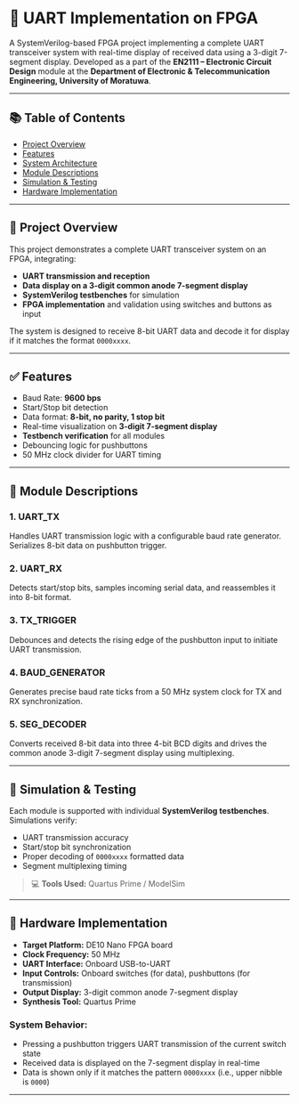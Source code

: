 # 🔌 UART Implementation on FPGA

A SystemVerilog-based FPGA project implementing a complete UART transceiver system with real-time display of received data using a 3-digit 7-segment display. Developed as a part of the **EN2111 – Electronic Circuit Design** module at the **Department of Electronic & Telecommunication Engineering, University of Moratuwa**.

---

## 📚 Table of Contents

- [Project Overview](#project-overview)
- [Features](#features)
- [System Architecture](#system-architecture)
- [Module Descriptions](#module-descriptions)
- [Simulation & Testing](#simulation--testing)
- [Hardware Implementation](#hardware-implementation)


---

## 🚀 Project Overview

This project demonstrates a complete UART transceiver system on an FPGA, integrating:

- **UART transmission and reception**
- **Data display on a 3-digit common anode 7-segment display**
- **SystemVerilog testbenches** for simulation
- **FPGA implementation** and validation using switches and buttons as input

The system is designed to receive 8-bit UART data and decode it for display if it matches the format `0000xxxx`.

---

## ✅ Features

- Baud Rate: **9600 bps**
- Start/Stop bit detection
- Data format: **8-bit, no parity, 1 stop bit**
- Real-time visualization on **3-digit 7-segment display**
- **Testbench verification** for all modules
- Debouncing logic for pushbuttons
- 50 MHz clock divider for UART timing

---

## 🧩 Module Descriptions

### 1. **UART_TX**
Handles UART transmission logic with a configurable baud rate generator. Serializes 8-bit data on pushbutton trigger.

### 2. **UART_RX**
Detects start/stop bits, samples incoming serial data, and reassembles it into 8-bit format.

### 3. **TX_TRIGGER**
Debounces and detects the rising edge of the pushbutton input to initiate UART transmission.

### 4. **BAUD_GENERATOR**
Generates precise baud rate ticks from a 50 MHz system clock for TX and RX synchronization.

### 5. **SEG_DECODER**
Converts received 8-bit data into three 4-bit BCD digits and drives the common anode 3-digit 7-segment display using multiplexing.

---

## 🧪 Simulation & Testing

Each module is supported with individual **SystemVerilog testbenches**. Simulations verify:

- UART transmission accuracy
- Start/stop bit synchronization
- Proper decoding of `0000xxxx` formatted data
- Segment multiplexing timing

> 💻 **Tools Used:** Quartus Prime / ModelSim

---

## 🔧 Hardware Implementation

- **Target Platform:** DE10 Nano FPGA board  
- **Clock Frequency:** 50 MHz  
- **UART Interface:** Onboard USB-to-UART  
- **Input Controls:** Onboard switches (for data), pushbuttons (for transmission)  
- **Output Display:** 3-digit common anode 7-segment display  
- **Synthesis Tool:**  Quartus Prime 

### System Behavior:

- Pressing a pushbutton triggers UART transmission of the current switch state
- Received data is displayed on the 7-segment display in real-time
- Data is shown only if it matches the pattern `0000xxxx` (i.e., upper nibble is `0000`)

---



